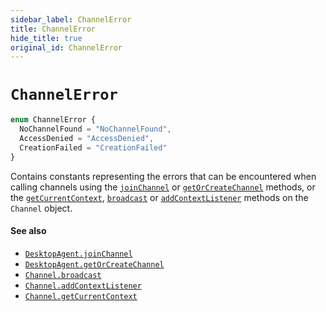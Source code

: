 ```yaml
---
sidebar_label: ChannelError
title: ChannelError
hide_title: true
original_id: ChannelError
---
```

# `ChannelError`

```typescript
enum ChannelError {
  NoChannelFound = "NoChannelFound",
  AccessDenied = "AccessDenied",
  CreationFailed = "CreationFailed"
}
```

Contains constants representing the errors that can be encountered when calling channels using the [`joinChannel`](DesktopAgent#joinchannel) or [`getOrCreateChannel`](DesktopAgent#getorcreatechannel) methods, or the [`getCurrentContext`](Channel#getcurrentcontext), [`broadcast`](Channel#broadcast) or [`addContextListener`](Channel#addcontextlistener) methods on the `Channel` object.

#### See also
* [`DesktopAgent.joinChannel`](DesktopAgent#joincannel)
* [`DesktopAgent.getOrCreateChannel`](DesktopAgent#getorcreatechannel)
* [`Channel.broadcast`](Channel#broadcast)
* [`Channel.addContextListener`](Channel#addcontextlistener)
* [`Channel.getCurrentContext`](Channel#getcurrentcontext)